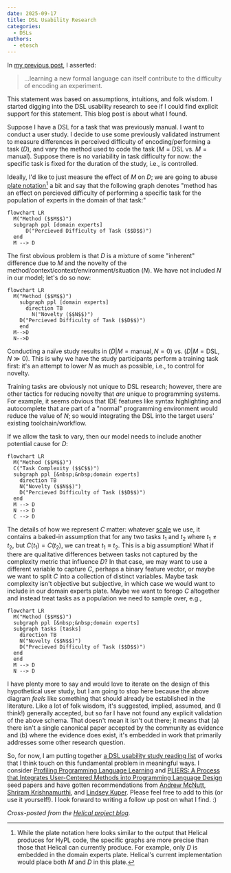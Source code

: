 ```yaml
---
date: 2025-09-17
title: DSL Usability Research
categories:
  - DSLs
authors:
  - etosch
---
```



In [my previous post](20250916_jupyter_dsls.md), I asserted:

> ...learning a new formal language can itself contribute to the difficulty of encoding an experiment.

This statement was based on assumptions, intuitions, and folk wisdom. I started digging into the DSL usability research to see if I could find explicit support for this statement. This blog post is about what I found. 

<!-- more -->

Suppose I have a DSL for a task that was previously manual. I want to conduct a user study. I decide to use some previously validated instrument to measure differences in perceived difficulty of encoding/performing a task ($D$), and vary the method used to code the task ($M=\text{DSL}$ vs. $M=\text{manual}$). Suppose there is no variability in task difficulty for now: the specific task is fixed for the duration of the study, i.e., is controlled.

Ideally, I'd like to just measure the effect of $M$ on $D$; we are going to abuse [plate notation](https://en.wikipedia.org/wiki/Plate_notation)[^1] a bit and say that the following graph denotes "method has an effect on percieved difficulty of performing a specific task for the population of experts in the domain of that task:"

```mermaid
flowchart LR
  M("Method ($$M$$)")
  subgraph ppl [domain experts]
      D("Percieved Difficulty of Task ($$D$$)")
  end
  M --> D

```

The first obvious problem is that $D$ is a mixture of some "inherent" difference due to $M$ and the novelty of the method/context/context/environment/situation ($N$). We have not included $N$ in our model; let's do so now:
```mermaid
flowchart LR
  M("Method ($$M$$)")
    subgraph ppl [domain experts]
      direction TB
        N("Novelty ($$N$$)")
	D("Percieved Difficulty of Task ($$D$$)")
    end
  M-->D
  N-->D
```
Conducting a na&iuml;ve study results in $(D \vert M=\text{manual}, N = 0)$ vs. $(D \vert M=\text{DSL}, N \gg 0)$. This is why we have the study participants perform a training task first: it's an attempt to lower $N$ as much as possible, i.e., to control for novelty.

Training tasks are obviously not unique to DSL research; however, there are other tactics for reducing novelty that _are_ unique to programming systems. For example, it seems obvious that IDE features like syntax highlighting and autocomplete that are part of a "normal" programming environment would reduce the value of $N$; so would integrating the DSL into the target users' existing toolchain/workflow.

If we allow the task to vary, then our model needs to include another potential cause for $D$:


```mermaid
flowchart LR
  M("Method ($$M$$)")
  C("Task Complexity ($$C$$)")
  subgraph ppl [&nbsp;&nbsp;domain experts]
    direction TB
    N("Novelty ($$N$$)")
    D("Percieved Difficulty of Task ($$D$$)")
  end
  M --> D
  N --> D
  C --> D
```

The details of how we represent $C$ matter: whatever [scale](https://en.wikipedia.org/wiki/Level_of_measurement) we use, it contains a baked-in assumption that for any two tasks $t_1$ and $t_2$ where $t_1\not=t_2$, but $C(t_1)=C(t_2)$, we can treat $t_1\equiv t_2$. This  is a big assumption! What if there are qualitative differences between tasks not captured by the complexity metric that influence $D$? In that case, we may want to use a different variable to capture $C$, perhaps a binary feature vector, or maybe we want to split $C$ into a collection of distinct variables. Maybe task complexity isn't objective but subjective, in which case we would want to include in our domain experts plate. Maybe we want to forego $C$ altogether and instead treat tasks as a population we need to sample over, e.g.,

```mermaid
flowchart LR
  M("Method ($$M$$)")
  subgraph ppl [&nbsp;&nbsp;domain experts]
  subgraph tasks [tasks]
    direction TB
    N("Novelty ($$N$$)")
    D("Precieved Difficulty of Task ($$D$$)")
  end
  end
  M --> D
  N --> D
```

I have plenty more to say and would love to iterate on the design of this hypothetical user study, but I am going to stop here because the above diagram _feels_ like something that should already be established in the literature. Like a lot of folk wisdom, it's suggested, implied, assumed, and (I think!) generally accepted, but so far I have not found any explicit validation of the above schema. That doesn't mean it isn't out there; it means that (a) there isn't a single canonical paper accepted by the community as evidence and (b) where the evidence does exist, it's embedded in work that primarily addresses some other research question.

So, for now, I am putting together [a DSL usability study reading list](https://docs.google.com/spreadsheets/d/15m-mItC7kyjtI9u3MhhnFmlKtI51GWuSLPrF5keNITk/edit?usp=sharing) of works that I think touch on this fundamental problem in meaningful ways. I consider [Profiling Programming Language Learning](https://dl.acm.org/doi/pdf/10.1145/3649812) and [PLIERS: A Process that Integrates User-Centered Methods into Programming Language Design](https://dl.acm.org/doi/pdf/10.1145/3452379) seed papers and have gotten recommendations from [Andrew McNutt](https://www.mcnutt.in/), [Shriram Krishnamurthi](https://cs.brown.edu/~sk/), and [Lindsey Kuper](https://users.soe.ucsc.edu/~lkuper/). Please feel free to add to this (or use it yourself!). I look forward to writing a follow up post on what I find. :)

[^1]: While the plate notation here looks similar to the output that Helical produces for HyPL code, the specific graphs are more precise than those that Helical can currently produce. For example, only $D$ is embedded in the domain experts plate. Helical's current implementation would place both $M$ and $D$ in this plate. 

_Cross-posted from the [Helical project blog](https://explcause.github.io)._
